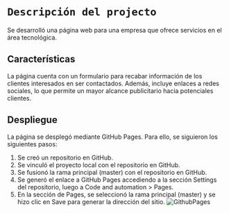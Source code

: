 #  `Descripción del projecto`
Se desarrolló una página web para una empresa que ofrece servicios en el área tecnológica.
## Características 
La página cuenta con un formulario para recabar información de los clientes interesados en ser contactados. Además, incluye enlaces a redes sociales, lo que permite un mayor alcance publicitario hacia potenciales clientes.
## Despliegue 
La página se desplegó mediante GitHub Pages. Para ello, se siguieron los siguientes pasos:

1. Se creó un repositorio en GitHub.
2. Se vinculó el proyecto local con el repositorio en GitHub.
3. Se fusionó la rama principal (master) con el repositorio en GitHub.
4. Se generó el enlace a GitHub Pages accediendo a la sección Settings del repositorio, luego a Code and automation > Pages.
5. En la sección de Pages, se seleccionó la rama principal (master) y se hizo clic en Save para generar la dirección del sitio.
![GithubPages](https://imgur.com/Nz1yGuq)